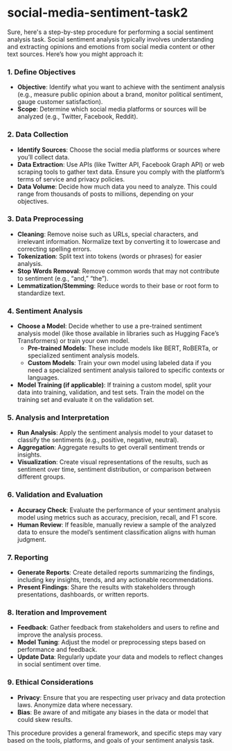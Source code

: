 # social-media-sentiment-task2
Sure, here's a step-by-step procedure for performing a social sentiment analysis task. Social sentiment analysis typically involves understanding and extracting opinions and emotions from social media content or other text sources. Here’s how you might approach it:

### 1. Define Objectives

- **Objective**: Identify what you want to achieve with the sentiment analysis (e.g., measure public opinion about a brand, monitor political sentiment, gauge customer satisfaction).
- **Scope**: Determine which social media platforms or sources will be analyzed (e.g., Twitter, Facebook, Reddit).

### 2. Data Collection

- **Identify Sources**: Choose the social media platforms or sources where you’ll collect data.
- **Data Extraction**: Use APIs (like Twitter API, Facebook Graph API) or web scraping tools to gather text data. Ensure you comply with the platform’s terms of service and privacy policies.
- **Data Volume**: Decide how much data you need to analyze. This could range from thousands of posts to millions, depending on your objectives.

### 3. Data Preprocessing

- **Cleaning**: Remove noise such as URLs, special characters, and irrelevant information. Normalize text by converting it to lowercase and correcting spelling errors.
- **Tokenization**: Split text into tokens (words or phrases) for easier analysis.
- **Stop Words Removal**: Remove common words that may not contribute to sentiment (e.g., “and,” “the”).
- **Lemmatization/Stemming**: Reduce words to their base or root form to standardize text.

### 4. Sentiment Analysis

- **Choose a Model**: Decide whether to use a pre-trained sentiment analysis model (like those available in libraries such as Hugging Face’s Transformers) or train your own model.
  - **Pre-trained Models**: These include models like BERT, RoBERTa, or specialized sentiment analysis models.
  - **Custom Models**: Train your own model using labeled data if you need a specialized sentiment analysis tailored to specific contexts or languages.
- **Model Training (if applicable)**: If training a custom model, split your data into training, validation, and test sets. Train the model on the training set and evaluate it on the validation set.

### 5. Analysis and Interpretation

- **Run Analysis**: Apply the sentiment analysis model to your dataset to classify the sentiments (e.g., positive, negative, neutral).
- **Aggregation**: Aggregate results to get overall sentiment trends or insights.
- **Visualization**: Create visual representations of the results, such as sentiment over time, sentiment distribution, or comparison between different groups.

### 6. Validation and Evaluation

- **Accuracy Check**: Evaluate the performance of your sentiment analysis model using metrics such as accuracy, precision, recall, and F1 score.
- **Human Review**: If feasible, manually review a sample of the analyzed data to ensure the model’s sentiment classification aligns with human judgment.

### 7. Reporting

- **Generate Reports**: Create detailed reports summarizing the findings, including key insights, trends, and any actionable recommendations.
- **Present Findings**: Share the results with stakeholders through presentations, dashboards, or written reports.

### 8. Iteration and Improvement

- **Feedback**: Gather feedback from stakeholders and users to refine and improve the analysis process.
- **Model Tuning**: Adjust the model or preprocessing steps based on performance and feedback.
- **Update Data**: Regularly update your data and models to reflect changes in social sentiment over time.

### 9. Ethical Considerations

- **Privacy**: Ensure that you are respecting user privacy and data protection laws. Anonymize data where necessary.
- **Bias**: Be aware of and mitigate any biases in the data or model that could skew results.

This procedure provides a general framework, and specific steps may vary based on the tools, platforms, and goals of your sentiment analysis task.
